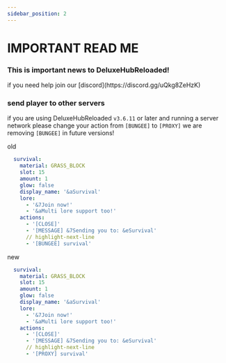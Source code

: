 ```yaml
---
sidebar_position: 2
---
```


# IMPORTANT READ ME
<h3 class="subtitle-gray">This is important news to DeluxeHubReloaded!</h3>
if you need help join our [discord](https://discord.gg/uQkg8ZeHzK)

### send player to other servers
if you are using DeluxeHubReloaded `v3.6.11` or later and running a server network please change your action from `[BUNGEE]` to `[PROXY]` we are removing `[BUNGEE]` in future versions!

old
```yml title="/DeluxeHubReloaded/menus/serverselector.yml"
  survival:
    material: GRASS_BLOCK
    slot: 15
    amount: 1
    glow: false
    display_name: '&aSurvival'
    lore:
      - '&7Join now!'
      - '&aMulti lore support too!'
    actions:
      - '[CLOSE]'
      - '[MESSAGE] &7Sending you to: &eSurvival'
      // highlight-next-line
      - '[BUNGEE] survival'
```


new
```yml title="/DeluxeHubReloaded/menus/serverselector.yml"
  survival:
    material: GRASS_BLOCK
    slot: 15
    amount: 1
    glow: false
    display_name: '&aSurvival'
    lore:
      - '&7Join now!'
      - '&aMulti lore support too!'
    actions:
      - '[CLOSE]'
      - '[MESSAGE] &7Sending you to: &eSurvival'
      // highlight-next-line
      - '[PROXY] survival'
```